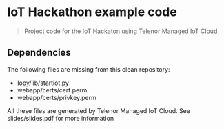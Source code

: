 # IoT Hackathon example code

> Project code for the IoT Hackaton using Telenor Managed IoT Cloud

## Dependencies

The following files are missing from this clean repository:

* lopy/lib/startiot.py
* webapp/certs/cert.perm
* webapp/certs/privkey.perm

All these files are generated by Telenor Managed IoT Cloud. See slides/slides.pdf for more information


